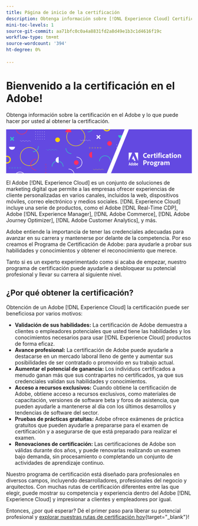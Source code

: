 ```yaml
---
title: Página de inicio de la certificación
description: Obtenga información sobre [!DNL Experience Cloud] Certificación en el Adobe. Averigüe lo que puede hacer para usted obtener la certificación.
mini-toc-levels: 1
source-git-commit: aa71bfc0c0a4a8831fd2a8d49e1b3c1d4616f19c
workflow-type: tm+mt
source-wordcount: '394'
ht-degree: 0%

---
```


# Bienvenido a la certificación en el Adobe!

Obtenga información sobre la certificación en el Adobe y lo que puede hacer por usted al obtener la certificación.

![Titular](/help/certifications/assets/home_banner_narrow.png)

El Adobe [!DNL Experience Cloud] es un conjunto de soluciones de marketing digital que permite a las empresas ofrecer experiencias de cliente personalizadas en varios canales, incluidos la web, dispositivos móviles, correo electrónico y medios sociales. [!DNL Experience Cloud] incluye una serie de productos, como el Adobe [!DNL Real-Time CDP], Adobe [!DNL Experience Manager], [!DNL Adobe Commerce], [!DNL Adobe Journey Optimizer], [!DNL Adobe Customer Analytics], y más.

Adobe entiende la importancia de tener las credenciales adecuadas para avanzar en su carrera y mantenerse por delante de la competencia. Por eso creamos el Programa de Certificación de Adobe: para ayudarle a probar sus habilidades y conocimientos y obtener el reconocimiento que merece.

Tanto si es un experto experimentado como si acaba de empezar, nuestro programa de certificación puede ayudarle a desbloquear su potencial profesional y llevar su carrera al siguiente nivel.

## ¿Por qué obtener la certificación?

Obtención de un Adobe [!DNL Experience Cloud] la certificación puede ser beneficiosa por varios motivos:

* **Validación de sus habilidades:** La certificación de Adobe demuestra a clientes o empleadores potenciales que usted tiene las habilidades y los conocimientos necesarios para usar [!DNL Experience Cloud] productos de forma eficaz.
* **Avance profesional:** La certificación de Adobe puede ayudarle a destacarse en un mercado laboral lleno de gente y aumentar sus posibilidades de ser contratado o promovido en su trabajo actual.
* **Aumentar el potencial de ganancia:** Los individuos certificados a menudo ganan más que sus contrapartes no certificados, ya que sus credenciales validan sus habilidades y conocimientos.
* **Acceso a recursos exclusivos:** Cuando obtiene la certificación de Adobe, obtiene acceso a recursos exclusivos, como materiales de capacitación, versiones de software beta y foros de asistencia, que pueden ayudarle a mantenerse al día con los últimos desarrollos y tendencias de software del sector.
* **Pruebas de prácticas gratuitas:** Adobe ofrece exámenes de práctica gratuitos que pueden ayudarle a prepararse para el examen de certificación y a asegurarse de que está preparado para realizar el examen.
* **Renovaciones de certificación:** Las certificaciones de Adobe son válidas durante dos años, y puede renovarlas realizando un examen bajo demanda, sin procesamiento o completando un conjunto de actividades de aprendizaje continuo.

Nuestro programa de certificación está diseñado para profesionales en diversos campos, incluyendo desarrolladores, profesionales del negocio y arquitectos. Con muchas rutas de certificación diferentes entre las que elegir, puede mostrar su competencia y experiencia dentro del Adobe [!DNL Experience Cloud] y impresionar a clientes y empleadores por igual.

Entonces, ¿por qué esperar? Dé el primer paso para liberar su potencial profesional y [explorar nuestras rutas de certificación hoy](https://experienceleague.adobe.com/docs/certification/certification/getting-started.html?lang=en){target="_blank"}!
